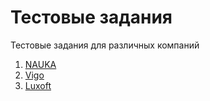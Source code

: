 # Тестовые задания
Тестовые задания для различных компаний

1. [NAUKA](Nauka/README.md)
2. [Vigo](VigoLab/README.md)
3. [Luxoft](Luxoft/README.md)